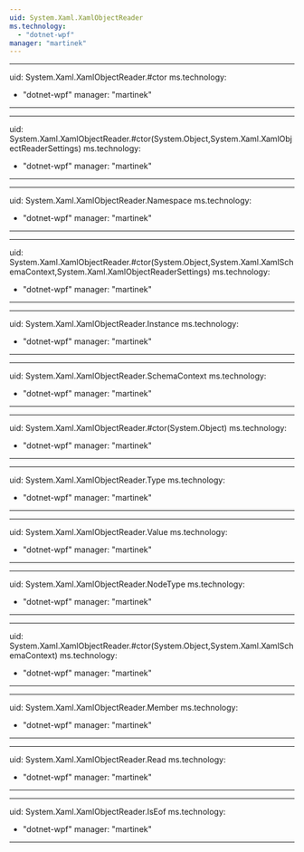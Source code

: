 ```yaml
---
uid: System.Xaml.XamlObjectReader
ms.technology: 
  - "dotnet-wpf"
manager: "martinek"
---
```


---
uid: System.Xaml.XamlObjectReader.#ctor
ms.technology: 
  - "dotnet-wpf"
manager: "martinek"
---

---
uid: System.Xaml.XamlObjectReader.#ctor(System.Object,System.Xaml.XamlObjectReaderSettings)
ms.technology: 
  - "dotnet-wpf"
manager: "martinek"
---

---
uid: System.Xaml.XamlObjectReader.Namespace
ms.technology: 
  - "dotnet-wpf"
manager: "martinek"
---

---
uid: System.Xaml.XamlObjectReader.#ctor(System.Object,System.Xaml.XamlSchemaContext,System.Xaml.XamlObjectReaderSettings)
ms.technology: 
  - "dotnet-wpf"
manager: "martinek"
---

---
uid: System.Xaml.XamlObjectReader.Instance
ms.technology: 
  - "dotnet-wpf"
manager: "martinek"
---

---
uid: System.Xaml.XamlObjectReader.SchemaContext
ms.technology: 
  - "dotnet-wpf"
manager: "martinek"
---

---
uid: System.Xaml.XamlObjectReader.#ctor(System.Object)
ms.technology: 
  - "dotnet-wpf"
manager: "martinek"
---

---
uid: System.Xaml.XamlObjectReader.Type
ms.technology: 
  - "dotnet-wpf"
manager: "martinek"
---

---
uid: System.Xaml.XamlObjectReader.Value
ms.technology: 
  - "dotnet-wpf"
manager: "martinek"
---

---
uid: System.Xaml.XamlObjectReader.NodeType
ms.technology: 
  - "dotnet-wpf"
manager: "martinek"
---

---
uid: System.Xaml.XamlObjectReader.#ctor(System.Object,System.Xaml.XamlSchemaContext)
ms.technology: 
  - "dotnet-wpf"
manager: "martinek"
---

---
uid: System.Xaml.XamlObjectReader.Member
ms.technology: 
  - "dotnet-wpf"
manager: "martinek"
---

---
uid: System.Xaml.XamlObjectReader.Read
ms.technology: 
  - "dotnet-wpf"
manager: "martinek"
---

---
uid: System.Xaml.XamlObjectReader.IsEof
ms.technology: 
  - "dotnet-wpf"
manager: "martinek"
---
